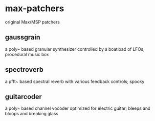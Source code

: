 max-patchers
============

original Max/MSP patchers

gaussgrain
----------

a poly~ based granular synthesizer controlled by a boatload of LFOs; procedural music box

spectroverb
----------

a pfft~ based spectral reverb with various feedback controls; spooky

guitarcoder
----------

a poly~ based channel vocoder optimized for electric guitar; bleeps and bloops and breaking glass


